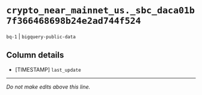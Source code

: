 # `crypto_near_mainnet_us._sbc_daca01b7f366468698b24e2ad744f524`
`bq-1` | `bigquery-public-data`

## Column details
* [TIMESTAMP] `last_update`

-------------------------------------------------------------------------------
*Do not make edits above this line.*
